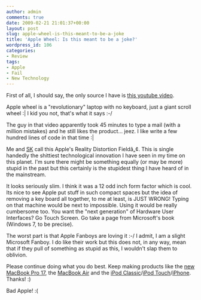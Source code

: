 ```yaml
---
author: admin
comments: true
date: 2009-02-21 21:01:37+00:00
layout: post
slug: apple-wheel-is-this-meant-to-be-a-joke
title: 'Apple Wheel: Is this meant to be a joke?'
wordpress_id: 106
categories:
- Review
tags:
- Apple
- Fail
- New Technology
---
```


First of all, I should say, the only source I have is [this youtube video](http://www.youtube.com/watch?v=XU9o0nKiOJE).

Apple wheel is a "revolutionary" laptop with no keyboard,  just a giant scroll wheel :| I kid you not, that's what it says :-/

The guy in that video apparently took 45 minutes to type a mail (with a million mistakes) and he still likes the product... jeez. I like write a few hundred lines of code in that time :|

Me and [SK](http://sk.isnewb.com) call this Apple's Reality Distortion Fieldâ„¢. This is single handedly the shittiest technological innovation I have seen in my time on this planet. I'm sure there might be something equally (or may be more) stupid in the past but this certainly is the stupidest thing I have heard of in the mainstream.

It looks seriously slim. I think it was a 12 odd inch form factor which is cool. Its nice to see Apple put stuff in such compact spaces but the idea of removing a key board all together, to me at least, is JUST WRONG! Typing on that machine would be next to impossible. Using it would be really cumbersome too. You want the "next generation" of Hardware User Interfaces? Go Touch Screen. Go take a page from Microsoft's book (Windows 7, to be precise).

The worst part is that Apple Fanboys are loving it :-/ I admit, I am a slight Microsoft Fanboy. I do like their work but this does not, in any way, mean that if they pull of something as stupid as this, I wouldn't slap them to oblivion.

Please continue doing what you do best. Keep making products like the [new MacBook Pro 17](http://www.youtube.com/watch?v=5qPB1HWKHrU), the [MacBook Air](http://www.youtube.com/watch?v=W7askBmF4_c) and the [iPod Classic](http://www.apple.com/ipodclassic/)/[iPod Touch](http://www.apple.com/ipodtouch/)/[iPhone](http://www.apple.com/iphone/). Thanks! :)

Bad Apple! :(
